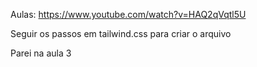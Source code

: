 Aulas: https://www.youtube.com/watch?v=HAQ2qVqtl5U

Seguir os passos em tailwind.css para criar o arquivo



Parei na aula 3